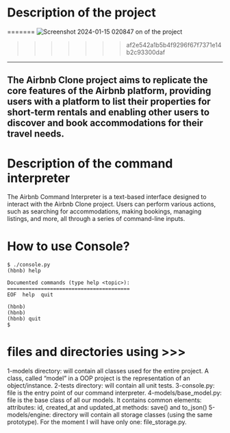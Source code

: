 

# Description of the project
=======
![Screenshot 2024-01-15 020847](https://github.com/nadashaban10/AirBnB_clone/assets/122872974/ee4cfe5c-8c4f-4fd1-8c94-129a17fc715c)
on of the project
>>>>>>> af2e542a1b5b4f9296f67f7371e14b2c93300daf
----------------------------------------
The Airbnb Clone project aims to replicate the core features of the Airbnb platform,
providing users with a platform to list their properties for short-term rentals
and enabling other users to discover and book accommodations for their travel needs.
---------------------------------------------
# Description of the command interpreter
The Airbnb Command Interpreter is a text-based interface designed to interact
with the Airbnb Clone project. Users can perform various actions,
such as searching for accommodations, making bookings, managing listings, and more,
all through a series of command-line inputs.
# How to use Console?

```
$ ./console.py
(hbnb) help

Documented commands (type help <topic>):
========================================
EOF  help  quit

(hbnb) 
(hbnb) 
(hbnb) quit
$
```


# files and directories using >>>

1-models directory: will contain all classes used for the entire project. A class, called “model” in a OOP project is the representation of an object/instance.
2-tests directory: will contain all unit tests.
3-console.py: file is the entry point of our command interpreter.
4-models/base_model.py: file is the base class of all our models. It contains common elements:
attributes: id, created_at and updated_at
methods: save() and to_json()
5-models/engine: directory will contain all storage classes (using the same prototype). For the moment I will have only one: file_storage.py.
